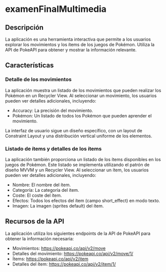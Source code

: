 # examenFinalMultimedia
 
## Descripción

La aplicación es una herramienta interactiva que permite a los usuarios explorar los movimientos y los ítems de los juegos de Pokémon. Utiliza la API de PokeAPI para obtener y mostrar la información relevante.

## Características

### Detalle de los movimientos

La aplicación muestra un listado de los movimientos que pueden realizar los Pokémon en un Recycler View. Al seleccionar un movimiento, los usuarios pueden ver detalles adicionales, incluyendo:

- Accuracy: La precisión del movimiento.
- Pokémon: Un listado de todos los Pokémon que pueden aprender el movimiento.

La interfaz de usuario sigue un diseño específico, con un layout de Constraint Layout y una distribución vertical uniforme de los elementos.

### Listado de ítems y detalles de los ítems

La aplicación también proporciona un listado de los ítems disponibles en los juegos de Pokémon. Este listado se implementa utilizando el patrón de diseño MVVM y un Recycler View. Al seleccionar un ítem, los usuarios pueden ver detalles adicionales, incluyendo:

- Nombre: El nombre del ítem.
- Categoría: La categoría del ítem.
- Coste: El coste del ítem.
- Efectos: Todos los efectos del ítem (campo short_effect) en modo texto.
- Imagen: La imagen (sprites default) del ítem.

## Recursos de la API

La aplicación utiliza los siguientes endpoints de la API de PokeAPI para obtener la información necesaria:

- Movimientos: https://pokeapi.co/api/v2/move
- Detalles del movimiento: https://pokeapi.co/api/v2/move/1/
- Ítems: https://pokeapi.co/api/v2/item
- Detalles del ítem: https://pokeapi.co/api/v2/item/1/
